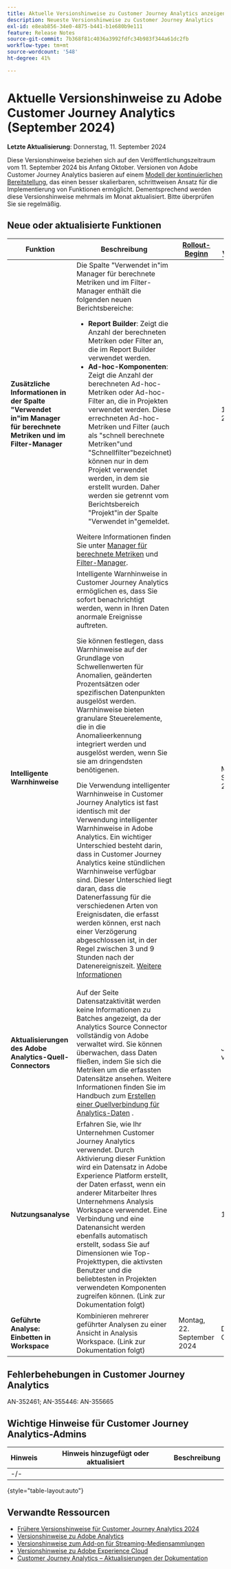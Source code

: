 ```yaml
---
title: Aktuelle Versionshinweise zu Customer Journey Analytics anzeigen
description: Neueste Versionshinweise zu Customer Journey Analytics
exl-id: e8eab856-34e0-4875-b441-b1e680b9e111
feature: Release Notes
source-git-commit: 7b368f81c4036a3992fdfc34b983f344a61dc2fb
workflow-type: tm+mt
source-wordcount: '548'
ht-degree: 41%

---
```


# Aktuelle Versionshinweise zu Adobe Customer Journey Analytics (September 2024)

**Letzte Aktualisierung**: Donnerstag, 11. September 2024

Diese Versionshinweise beziehen sich auf den Veröffentlichungszeitraum vom 11. September 2024 bis Anfang Oktober. Versionen von Adobe Customer Journey Analytics basieren auf einem [Modell der kontinuierlichen Bereitstellung](releases.md), das einen besser skalierbaren, schrittweisen Ansatz für die Implementierung von Funktionen ermöglicht. Dementsprechend werden diese Versionshinweise mehrmals im Monat aktualisiert. Bitte überprüfen Sie sie regelmäßig.

## Neue oder aktualisierte Funktionen

| Funktion | Beschreibung | [Rollout-Beginn](releases.md) | [Allgemeine Verfügbarkeit](releases.md) |
| ----------- | ---------- | ------- | ---- |
| **Zusätzliche Informationen in der Spalte &quot;Verwendet in&quot;im Manager für berechnete Metriken und im Filter-Manager** | Die Spalte &quot;Verwendet in&quot;im Manager für berechnete Metriken und im Filter-Manager enthält die folgenden neuen Berichtsbereiche:<ul><li>**Report Builder**: Zeigt die Anzahl der berechneten Metriken oder Filter an, die im Report Builder verwendet werden.</li><li>**Ad-hoc-Komponenten**: Zeigt die Anzahl der berechneten Ad-hoc-Metriken oder Ad-hoc-Filter an, die in Projekten verwendet werden. Diese errechneten Ad-hoc-Metriken und Filter (auch als &quot;schnell berechnete Metriken&quot;und &quot;Schnellfilter&quot;bezeichnet) können nur in dem Projekt verwendet werden, in dem sie erstellt wurden. Daher werden sie getrennt vom Berichtsbereich &quot;Projekt&quot;in der Spalte &quot;Verwendet in&quot;gemeldet.</li></ul>Weitere Informationen finden Sie unter [Manager für berechnete Metriken](https://experienceleague.adobe.com/en/docs/analytics-platform/using/cja-components/cja-calcmetrics/cm-workflow/cm-manager) und [Filter-Manager](https://experienceleague.adobe.com/en/docs/analytics-platform/using/cja-components/cja-filters/manage-filters). |  | 11. September 2024 |
| **Intelligente Warnhinweise** | Intelligente Warnhinweise in Customer Journey Analytics ermöglichen es, dass Sie sofort benachrichtigt werden, wenn in Ihren Daten anormale Ereignisse auftreten.<p>Sie können festlegen, dass Warnhinweise auf der Grundlage von Schwellenwerten für Anomalien, geänderten Prozentsätzen oder spezifischen Datenpunkten ausgelöst werden. Warnhinweise bieten granulare Steuerelemente, die in die Anomalieerkennung integriert werden und ausgelöst werden, wenn Sie sie am dringendsten benötigenen.</p><p>Die Verwendung intelligenter Warnhinweise in Customer Journey Analytics ist fast identisch mit der Verwendung intelligenter Warnhinweise in Adobe Analytics. Ein wichtiger Unterschied besteht darin, dass in Customer Journey Analytics keine stündlichen Warnhinweise verfügbar sind. Dieser Unterschied liegt daran, dass die Datenerfassung für die verschiedenen Arten von Ereignisdaten, die erfasst werden können, erst nach einer Verzögerung abgeschlossen ist, in der Regel zwischen 3 und 9 Stunden nach der Datenereigniszeit. [Weitere Informationen](https://experienceleague.adobe.com/en/docs/analytics-platform/using/cja-workspace/c-intelligent-alerts/intellligent-alerts) |  | Mitte September 2024 |
| **Aktualisierungen des Adobe Analytics-Quell-Connectors** | Auf der Seite Datensatzaktivität werden keine Informationen zu Batches angezeigt, da der Analytics Source Connector vollständig von Adobe verwaltet wird. Sie können überwachen, dass Daten fließen, indem Sie sich die Metriken um die erfassten Datensätze ansehen. Weitere Informationen finden Sie im Handbuch zum [Erstellen einer Quellverbindung für Analytics-Daten](https://experienceleague.adobe.com/en/docs/experience-platform/sources/ui-tutorials/create/adobe-applications/analytics) . |  | Jetzt verfügbar |
| **Nutzungsanalyse** | Erfahren Sie, wie Ihr Unternehmen Customer Journey Analytics verwendet. Durch Aktivierung dieser Funktion wird ein Datensatz in Adobe Experience Platform erstellt, der Daten erfasst, wenn ein anderer Mitarbeiter Ihres Unternehmens Analysis Workspace verwendet. Eine Verbindung und eine Datenansicht werden ebenfalls automatisch erstellt, sodass Sie auf Dimensionen wie Top-Projekttypen, die aktivsten Benutzer und die beliebtesten in Projekten verwendeten Komponenten zugreifen können. (Link zur Dokumentation folgt) |  | 18. Sept. 2024 |
| **Geführte Analyse: Einbetten in Workspace** | Kombinieren mehrerer geführter Analysen zu einer Ansicht in Analysis Workspace. (Link zur Dokumentation folgt) | Montag, 22. September 2024 | Donnerstag, 2. Oktober 2024 |


## Fehlerbehebungen in Customer Journey Analytics

AN-352461; AN-355446: AN-355665

## Wichtige Hinweise für Customer Journey Analytics-Admins

| Hinweis | Hinweis hinzugefügt oder aktualisiert | Beschreibung |
| --- | --- | --- |
| -/- | | |

{style="table-layout:auto"}

## Verwandte Ressourcen

* [Frühere Versionshinweise für Customer Journey Analytics 2024](/help/release-notes/2024.md)
* [Versionshinweise zu Adobe Analytics](https://experienceleague.adobe.com/docs/analytics/release-notes/latest.html?lang=de)
* [Versionshinweise zum Add-on für Streaming-Mediensammlungen](https://experienceleague.adobe.com/docs/media-analytics/using/additional-resources/release-notes.html?lang=de)
* [Versionshinweise zu Adobe Experience Cloud](https://experienceleague.adobe.com/docs/release-notes/experience-cloud/current.html?lang=de)
* [Customer Journey Analytics – Aktualisierungen der Dokumentation](/help/release-notes/doc-changes.md)
